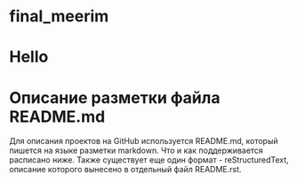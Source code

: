 ﻿# final_meerim
# Hello
# Описание разметки файла README.md
Для описания проектов на GitHub используется README.md, который пишется на языке разметки markdown. Что и как поддерживается расписано ниже. Также существует еще один формат - reStructuredText, описание которого вынесено в отдельный файл README.rst.
